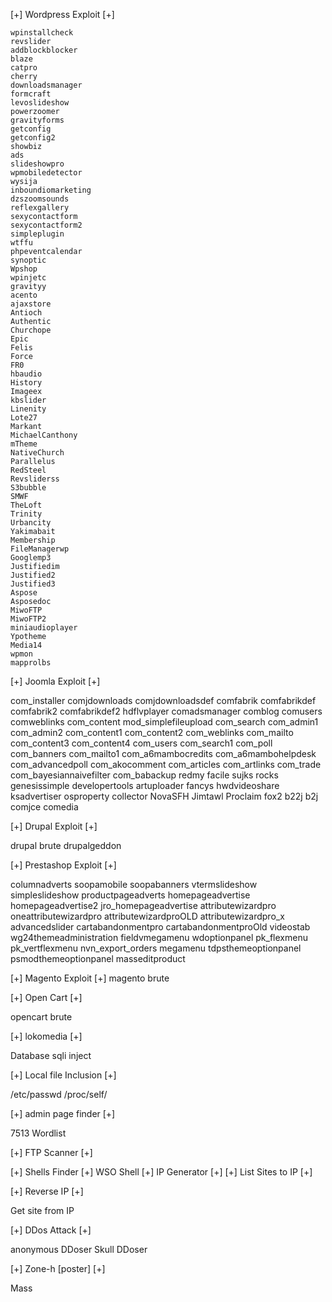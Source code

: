 [+] Wordpress Exploit [+]

    wpinstallcheck
    revslider
    addblockblocker
    blaze
    catpro
    cherry
    downloadsmanager
    formcraft
    levoslideshow
    powerzoomer
    gravityforms
    getconfig
    getconfig2
    showbiz
    ads
    slideshowpro
    wpmobiledetector
    wysija
    inboundiomarketing
    dzszoomsounds
    reflexgallery
    sexycontactform
    sexycontactform2
    simpleplugin
    wtffu
    phpeventcalendar
    synoptic
    Wpshop
    wpinjetc
    gravityy
    acento
    ajaxstore
    Antioch
    Authentic
    Churchope
    Epic
    Felis
    Force
    FR0
    hbaudio
    History
    Imageex
    kbslider
    Linenity
    Lote27
    Markant
    MichaelCanthony
    mTheme
    NativeChurch
    Parallelus
    RedSteel
    Revsliderss
    S3bubble
    SMWF
    TheLoft
    Trinity
    Urbancity
    Yakimabait
    Membership
    FileManagerwp
    Googlemp3
    Justifiedim
    Justified2
    Justified3
    Aspose
    Asposedoc
    MiwoFTP
    MiwoFTP2
    miniaudioplayer
    Ypotheme
    Media14
    wpmon
    mapprolbs


[+] Joomla Exploit [+]

com_installer
comjdownloads
comjdownloadsdef
comfabrik
comfabrikdef
comfabrik2
comfabrikdef2
hdflvplayer
comadsmanager
comblog
comusers
comweblinks
com_content
mod_simplefileupload
com_search
com_admin1
com_admin2
com_content1
com_content2
com_weblinks
com_mailto
com_content3
com_content4
com_users
com_search1
com_poll
com_banners
com_mailto1
com_a6mambocredits
com_a6mambohelpdesk
com_advancedpoll
com_akocomment
com_articles
com_artlinks
com_trade
com_bayesiannaivefilter
com_babackup
redmy
facile
sujks
rocks
genesissimple
developertools
artuploader
fancys
hwdvideoshare
ksadvertiser
osproperty
collector
NovaSFH
Jimtawl
Proclaim
fox2
b22j
b2j
comjce
comedia

[+] Drupal Exploit [+]

drupal brute
drupalgeddon

[+] Prestashop Exploit [+]

columnadverts
soopamobile
soopabanners
vtermslideshow
simpleslideshow
productpageadverts
homepageadvertise
homepageadvertise2
jro_homepageadvertise
attributewizardpro
oneattributewizardpro
attributewizardproOLD
attributewizardpro_x
advancedslider
cartabandonmentpro
cartabandonmentproOld
videostab
wg24themeadministration
fieldvmegamenu
wdoptionpanel
pk_flexmenu
pk_vertflexmenu
nvn_export_orders
megamenu
tdpsthemeoptionpanel
psmodthemeoptionpanel
masseditproduct

[+] Magento Exploit [+] 
magento brute

[+] Open Cart [+]

opencart brute

[+] lokomedia [+]

Database sqli inject

[+] Local file Inclusion [+]

/etc/passwd
/proc/self/

[+] admin page finder [+]

7513 Wordlist 

[+] FTP Scanner [+]
        
[+] Shells Finder [+] 
    WSO Shell 
[+] IP Generator [+]
[+] List Sites to IP [+]

[+] Reverse IP [+]

  Get site from IP 
  
[+] DDos Attack [+] 

anonymous DDoser
Skull DDoser

[+] Zone-h [poster] [+]

 Mass


